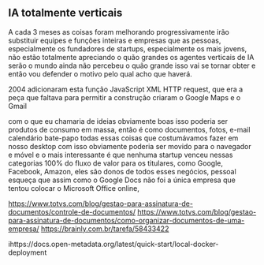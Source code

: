 ## IA totalmente verticais
A cada 3 meses as coisas foram melhorando progressivamente irão substituir equipes e funções inteiras e empresas que as pessoas, especialmente os fundadores de startups, especialmente os mais jovens, não estão totalmente
apreciando o quão grandes os agentes verticais de IA serão o mundo ainda não percebeu o quão grande isso vai se tornar obter e então vou defender o motivo pelo qual acho que haverá.

2004 adicionaram esta função JavaScript XML HTTP request, que era a peça que faltava para permitir a construção
criaram o Google Maps e o Gmail 

com o que eu chamaria de ideias obviamente boas
isso poderia ser produtos de consumo em massa, então é como documentos, fotos, e-mail
calendário bate-papo todas essas coisas que costumávamos fazer em nosso desktop com isso obviamente poderia ser movido para o navegador e móvel e o mais interessante é que nenhuma startup venceu nessas categorias
100% do fluxo de valor para os titulares, como Google, Facebook, Amazon, eles são donos de todos esses negócios, pessoal
esqueça que assim como o Google Docs não foi a única empresa que tentou colocar o Microsoft Office online, 



https://www.totvs.com/blog/gestao-para-assinatura-de-documentos/controle-de-documentos/
https://www.totvs.com/blog/gestao-para-assinatura-de-documentos/como-organizar-documentos-de-uma-empresa/
https://brainly.com.br/tarefa/58433422


ihttps://docs.open-metadata.org/latest/quick-start/local-docker-deployment

